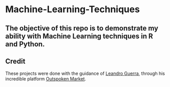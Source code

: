 # Machine-Learning-Techniques
The objective of this repo is to demonstrate my ability with Machine Learning techniques in R and Python.
-----------------------------------------
## Credit
These projects were done with the guidance of [Leandro Guerra](https://www.linkedin.com/in/leandroguerra1/), through his incredible platform [Outspoken Market](https://www.outspokenmarket.com/).
